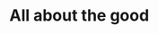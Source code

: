 <!DOCTYPE html>
<html>
  <head>
    <meta charset="utf-8">
    <title> All that good stuff</title>
   </head>
   <body>
   <h1>All about the good</h1>
   </body>
</html>
